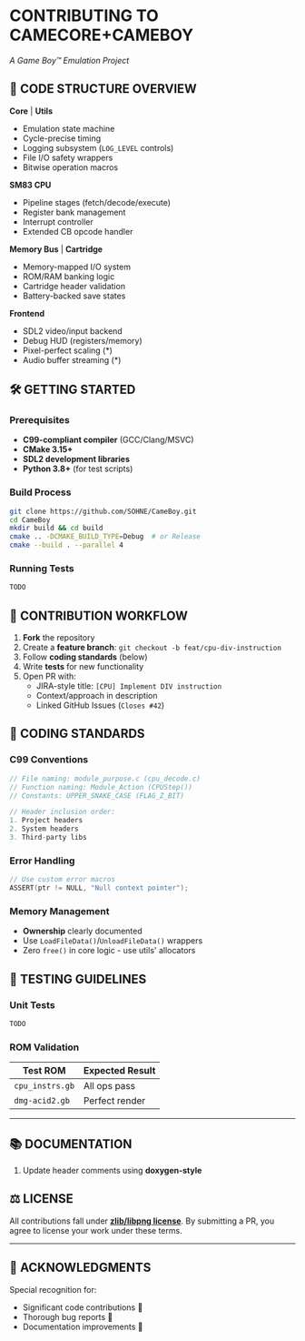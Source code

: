 # CONTRIBUTING TO CAMECORE+CAMEBOY
*A Game Boy™ Emulation Project*

## 🎯 CODE STRUCTURE OVERVIEW
**Core** | **Utils**
- Emulation state machine
- Cycle-precise timing
- Logging subsystem (`LOG_LEVEL` controls)
- File I/O safety wrappers
- Bitwise operation macros

**SM83 CPU**
- Pipeline stages (fetch/decode/execute)
- Register bank management
- Interrupt controller
- Extended CB opcode handler

**Memory Bus** | **Cartridge**
- Memory-mapped I/O system
- ROM/RAM banking logic
- Cartridge header validation
- Battery-backed save states

**Frontend**
- SDL2 video/input backend
- Debug HUD (registers/memory)
- Pixel-perfect scaling (*)
- Audio buffer streaming (*)

## 🛠️ GETTING STARTED

### Prerequisites
- **C99-compliant compiler** (GCC/Clang/MSVC)
- **CMake 3.15+**
- **SDL2 development libraries**
- **Python 3.8+** (for test scripts)

### Build Process
```bash
git clone https://github.com/SOHNE/CameBoy.git
cd CameBoy
mkdir build && cd build
cmake .. -DCMAKE_BUILD_TYPE=Debug  # or Release
cmake --build . --parallel 4
```

### Running Tests
```bash
TODO
```

## 🔄 CONTRIBUTION WORKFLOW

1. **Fork** the repository
2. Create a **feature branch**:
   `git checkout -b feat/cpu-div-instruction`
3. Follow **coding standards** (below)
4. Write **tests** for new functionality
5. Open PR with:
   - JIRA-style title: `[CPU] Implement DIV instruction`
   - Context/approach in description
   - Linked GitHub Issues (`Closes #42`)

## 📜 CODING STANDARDS

### C99 Conventions
```c
// File naming: module_purpose.c (cpu_decode.c)
// Function naming: Module_Action (CPUStep())
// Constants: UPPER_SNAKE_CASE (FLAG_Z_BIT)

// Header inclusion order:
1. Project headers
2. System headers
3. Third-party libs
```

### Error Handling
```c
// Use custom error macros
ASSERT(ptr != NULL, "Null context pointer");
```

### Memory Management
- **Ownership** clearly documented
- Use `LoadFileData()`/`UnloadFileData()` wrappers
- Zero `free()` in core logic - use utils' allocators

## 🧪 TESTING GUIDELINES

### Unit Tests
```c
TODO
```

### ROM Validation
| Test ROM         | Expected Result |
|------------------|-----------------|
| `cpu_instrs.gb`  | All ops pass    |
| `dmg-acid2.gb`   | Perfect render  |

---

## 📚 DOCUMENTATION

1. Update header comments using **doxygen-style**

## ⚖️ LICENSE

All contributions fall under **[zlib/libpng license](LICENSE)**.
By submitting a PR, you agree to license your work under these terms.

---

## 🙏 ACKNOWLEDGMENTS

Special recognition for:
- Significant code contributions 🔧
- Thorough bug reports 🐛
- Documentation improvements 📖
